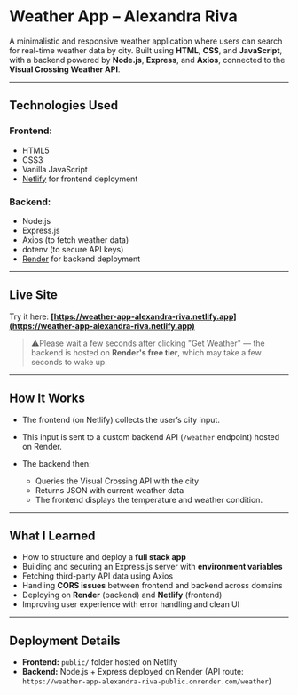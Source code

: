 # Weather App – Alexandra Riva

A minimalistic and responsive weather application where users can search for real-time weather data by city. Built using **HTML**, **CSS**, and **JavaScript**, with a backend powered by **Node.js**, **Express**, and **Axios**, connected to the **Visual Crossing Weather API**.

---

## Technologies Used

### Frontend:

* HTML5
* CSS3
* Vanilla JavaScript
* [Netlify](https://netlify.com/) for frontend deployment

### Backend:

* Node.js
* Express.js
* Axios (to fetch weather data)
* dotenv (to secure API keys)
* [Render](https://render.com/) for backend deployment

---

## Live Site

Try it here:
**[https://weather-app-alexandra-riva.netlify.app](https://weather-app-alexandra-riva.netlify.app)**

> ⚠Please wait a few seconds after clicking "Get Weather" — the backend is hosted on **Render's free tier**, which may take a few seconds to wake up.

---

## How It Works

* The frontend (on Netlify) collects the user’s city input.
* This input is sent to a custom backend API (`/weather` endpoint) hosted on Render.
* The backend then:

  * Queries the Visual Crossing API with the city
  * Returns JSON with current weather data
  * The frontend displays the temperature and weather condition.

---

## What I Learned

* How to structure and deploy a **full stack app**
* Building and securing an Express.js server with **environment variables**
* Fetching third-party API data using Axios
* Handling **CORS issues** between frontend and backend across domains
* Deploying on **Render** (backend) and **Netlify** (frontend)
* Improving user experience with error handling and clean UI

---

## Deployment Details

* **Frontend:** `public/` folder hosted on Netlify
* **Backend:** Node.js + Express deployed on Render
  (API route: `https://weather-app-alexandra-riva-public.onrender.com/weather`)
